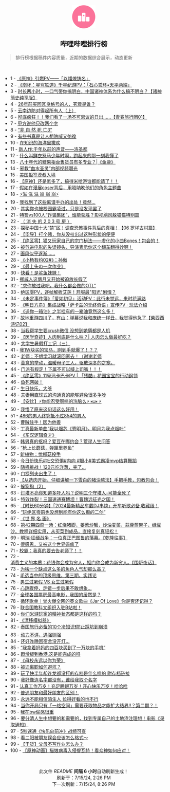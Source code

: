 <div align="center">
    <img src="./assets/icon_rank.png" alt="logo" />
    <h2>哔哩哔哩排行榜</h>
</div>

> 排行榜根据稿件内容质量，近期的数据综合展示，动态更新

<br />

<ul><li><span>1 - <a href=https://www.bilibili.com/BV1RZ421K7CT>《原神》引燃PV——「以燔燎铸名」</a></span></li><li><span>2 - <a href=https://www.bilibili.com/BV1xE4m1R78a>《崩坏：星穹铁道》千星纪游PV：「石心誓环•天平两端」</a></span></li><li><span>3 - <a href=https://www.bilibili.com/BV1SJ4m1T7c1>时长两小时，一口气带你搞明白，中国诸神体系为什么搞不明白？【诸神简史纯享版】</a></span></li><li><span>4 - <a href=https://www.bilibili.com/BV1f1421b7Hw>26年前买回瓦良格号的人，究竟是谁？</a></span></li><li><span>5 - <a href=https://www.bilibili.com/BV1wb421H7yf>云南边防对得起所有人（上）</a></span></li><li><span>6 - <a href=https://www.bilibili.com/BV18b421n7CW>彻底疯狂！！我们看了一场不可思议的日出......【青春旅行团01】</a></span></li><li><span>7 - <a href=https://www.bilibili.com/BV18E4m1R7uy>甲方说他只改两个字</a></span></li><li><span>8 - <a href=https://www.bilibili.com/BV1QS421R7EZ>“非 自 然 死 亡3”</a></span></li><li><span>9 - <a href=https://www.bilibili.com/BV1AZ421u7gA>有些书真是让人想呐喊又彷徨</a></span></li><li><span>10 - <a href=https://www.bilibili.com/BV1tm421G71J>在知识的海洋里撒欢</a></span></li><li><span>11 - <a href=https://www.bilibili.com/BV1kbbJedEQd>新人作:千年以前的声音——洛圣都</a></span></li><li><span>12 - <a href=https://www.bilibili.com/BV1sE421P7aP>什么叫鲜衣怒马少年时啊，跑起来的那一刻我懂了</a></span></li><li><span>13 - <a href=https://www.bilibili.com/BV1Ay411i7tV>八十年代的糖果柜台售货员有多专业？|《金鹿》</a></span></li><li><span>14 - <a href=https://www.bilibili.com/BV1jH4y1A7PE>邪教“血水圣灵”内部视频曝光</a></span></li><li><span>15 - <a href=https://www.bilibili.com/BV1Hy411i7uV>美国拒签漠叔入境</a></span></li><li><span>16 - <a href=https://www.bilibili.com/BV1A4421U7X5>【原神】还是氪多了，搞得米哈游谁都能请了！！</a></span></li><li><span>17 - <a href=https://www.bilibili.com/BV1Wx4y1x7cv>假如在漫展coser背后，用唢呐吹他们的角色主题曲</a></span></li><li><span>18 - <a href=https://www.bilibili.com/BV1sE421P7Vv>⚡️滋 滋 滋 崩 崩 崩⚡️</a></span></li><li><span>19 - <a href=https://www.bilibili.com/BV1v4421D7cs>我找到了这些离谱手办的出处！竟然...</a></span></li><li><span>20 - <a href=https://www.bilibili.com/BV1CM4m127bA>其实你也被校园霸凌过，只是没发现罢了</a></span></li><li><span>21 - <a href=https://www.bilibili.com/BV18f421z7U4>特警vs100人“诈骗集团”，谁能获胜？影视飓风躲猫猫特别篇</a></span></li><li><span>22 - <a href=https://www.bilibili.com/BV1tb421n7EF>（ 消 失 的 2 0 3 号 房 ）</a></span></li><li><span>23 - <a href=https://www.bilibili.com/BV1zb421E7BW>探秘中国十大“禁”区！调查恐怖事件背后的真相！【06 罗垟古村篇】</a></span></li><li><span>24 - <a href=https://www.bilibili.com/BV144421D7dE>【毕导】打个赌，你从没拉出过这种形状的便便</a></span></li><li><span>25 - <a href=https://www.bilibili.com/BV1ab421E7C6>【绝区零】猫又玩家自己的宗门秘法——虚化的小曲Bones！包会的！</a></span></li><li><span>26 - <a href=https://www.bilibili.com/BV1kW421R7sK>被剪进电影的失误镜头，导演表示你这个翻车翻得妙啊！</a></span></li><li><span>27 - <a href=https://www.bilibili.com/BV1E1421b71e>画风似乎逐渐……</a></span></li><li><span>28 - <a href=https://www.bilibili.com/BV11b421n7aM>《小杨有约02#》：孙傲</a></span></li><li><span>29 - <a href=https://www.bilibili.com/BV1cf421z7ad>《最上头の一次作业》</a></span></li><li><span>30 - <a href=https://www.bilibili.com/BV1W1421k7gp>快看！是鲨鱼妹妹！</a></span></li><li><span>31 - <a href=https://www.bilibili.com/BV1ny411B7P5>挪威人这俩月又开始被迫放长假了</a></span></li><li><span>32 - <a href=https://www.bilibili.com/BV13f421q77c>"求你放过我吧，我什么都会做的OTL"</a></span></li><li><span>33 - <a href=https://www.bilibili.com/BV1Qm421G7qr>绝区零PV，逐帧解析艾莲！开服最"阳光"剧情？</a></span></li><li><span>34 - <a href=https://www.bilibili.com/BV141421b7pB>《未定事件簿》「爱如初见」活动PV：此行未觉远，来时花满路</a></span></li><li><span>35 - <a href=https://www.bilibili.com/BV1hS421R74X>《明日方舟》集成战略「萨卡兹的无终奇语」宣传PV · 玩法介绍</a></span></li><li><span>36 - <a href=https://www.bilibili.com/BV17W421R7Xu>《送你一箱油》之半挂车的一箱油竟然这么多！</a></span></li><li><span>37 - <a href=https://www.bilibili.com/BV1Yz421q7nQ>故地重游四川了，有山：弹幕说我和庞统一样丑，我觉得他急了【柴西西游记02】</a></span></li><li><span>38 - <a href=https://www.bilibili.com/BV1G1421b7fL>当我帮学生要crush微信 没想到她俩都是人机</a></span></li><li><span>39 - <a href=https://www.bilibili.com/BV1MS411P73o>【医学奇迹】人肉到底是什么味？| 人肉怎么做最好吃？</a></span></li><li><span>40 - <a href=https://www.bilibili.com/BV1J4421U7Lm>大学生暑假打工记（三）</a></span></li><li><span>41 - <a href=https://www.bilibili.com/BV1VH4y1A7Cd>我1W块买的宝马，刚到手就爆了！？？</a></span></li><li><span>42 - <a href=https://www.bilibili.com/BV1Yw4m1a7G1>老师：不想学习就滚回家去！（谢谢老师</a></span></li><li><span>43 - <a href=https://www.bilibili.com/BV1z4421U7Ts>善意的举动，温暖母子三人，驱散深冬的之寒。</a></span></li><li><span>44 - <a href=https://www.bilibili.com/BV11w4m1a7CS>门派有规定！下属不可以啵上司嘴！！！</a></span></li><li><span>45 - <a href=https://www.bilibili.com/BV1Af421q78D>《绝区零》11号玛卡巴卡PV | 「残酷」花园宝宝的行动纲领</a></span></li><li><span>46 - <a href=https://www.bilibili.com/BV1Q4421U7Uy>鱼死网破！</a></span></li><li><span>47 - <a href=https://www.bilibili.com/BV126421Z7K2>生日快乐，大爷</a></span></li><li><span>48 - <a href=https://www.bilibili.com/BV1tf421q7A7>夫妻用直球式的沟通真的能够避免很多争吵</a></span></li><li><span>49 - <a href=https://www.bilibili.com/BV1RJ4m1T7Dm>【安比】⚡你能忍受啊呜的洗脑么⚡◑ω◐️⚡</a></span></li><li><span>50 - <a href=https://www.bilibili.com/BV1ES411w792>我悟了原来这句话这么好用！</a></span></li><li><span>51 - <a href=https://www.bilibili.com/BV1tJ4m1M74G>486的男人终究抵不过854的男人</a></span></li><li><span>52 - <a href=https://www.bilibili.com/BV1CM4m117gL>曹贼住手！因为他善</a></span></li><li><span>53 - <a href=https://www.bilibili.com/BV1aE421A7ZL>丁真最新单曲“我以烟芯《寄明月》，明月为我点烟叶”</a></span></li><li><span>54 - <a href=https://www.bilibili.com/BV14M4m127zH>《东汉逻辑奇才》</a></span></li><li><span>55 - <a href=https://www.bilibili.com/BV19S411A76b>韩男真的抠吗？爱豆在哪约会？荒谬人生问答</a></span></li><li><span>56 - <a href=https://www.bilibili.com/BV1gy411B7s2>“枪上长蘑菇，弹匣里养鱼”</a></span></li><li><span>57 - <a href=https://www.bilibili.com/BV1Nf421q7kt>新植物：忧郁菇投手</a></span></li><li><span>58 - <a href=https://www.bilibili.com/BV1ni421h7KK>今日份快乐#社交恐惧#内向 #胆小#美式霸凌mvp结算舞蹈</a></span></li><li><span>59 - <a href=https://www.bilibili.com/BV1yH4y1w77h>随机挑战！120元吃洋葱，完了…</a></span></li><li><span>60 - <a href=https://www.bilibili.com/BV1RJ4m1T78N>门捷列夫出生了！</a></span></li><li><span>61 - <a href=https://www.bilibili.com/BV1qM4m127hu>【从选肉开始，仔细讲解一下雪白的猪油熬法】手把手教，包教包会！</a></span></li><li><span>62 - <a href=https://www.bilibili.com/BV1pz421q7d8>躲狗狗（2）</a></span></li><li><span>63 - <a href=https://www.bilibili.com/BV1DE421A7d4>灯塔不亮你知道多吓人吗？说明三个守塔人-可能全死了</a></span></li><li><span>64 - <a href=https://www.bilibili.com/BV1AS411P7Jy>特效炸裂！三国速通赛博坦！曹魏远征光之国！</a></span></li><li><span>65 - <a href=https://www.bilibili.com/BV12Z421K7HN>【时长60分钟】「2024最新精品车载DJ串烧」开车听歌必备 收藏级！</a></span></li><li><span>66 - <a href=https://www.bilibili.com/BV1W4421U72i>“玩绝区零前也没想到能有你这么癫的二创”</a></span></li><li><span>67 - <a href=https://www.bilibili.com/BV1Ji421h74e>《世 界 名 画》</a></span></li><li><span>68 - <a href=https://www.bilibili.com/BV1sE421A7de>第42期四菜一汤：红烧猪脚，姜葱炒蟹，炒油麦菜，蒜蓉蒸带子，绿豆沙。教程详细实用，从买菜到成品，直接复刻真轻松！</a></span></li><li><span>69 - <a href=https://www.bilibili.com/BV16x4y1t78K>明瑞·征缅战争：一位真正巴图鲁的落幕。【乾隆往事】</a></span></li><li><span>70 - <a href=https://www.bilibili.com/BV1a6421f7Pg>很感恩，又被这个世界逼疯了</a></span></li><li><span>71 - <a href=https://www.bilibili.com/BV1Px4y1476d>校霸：我真的要去告老师了！！</a></span></li><li><span>72 - <a href=https://www.bilibili.com/BV1qr421T7f4>消费主义的本质：花钱你会成为穷人，抠门你会成为新穷人。【围炉夜话】</a></span></li><li><span>73 - <a href=https://www.bilibili.com/BV1SH4y1w7EC>为啥一个缺点这么多的角色人气却那么高？</a></span></li><li><span>74 - <a href=https://www.bilibili.com/BV1cKbteyEGo>毛选当中的顶级思维，第三期，实践论</a></span></li><li><span>75 - <a href=https://www.bilibili.com/BV1wH4y1A7u6>男生过暑假 VS 女生过暑假</a></span></li><li><span>76 - <a href=https://www.bilibili.com/BV1Em421G7Tr>心跳骤停，走错一步后果不敢想象…</a></span></li><li><span>77 - <a href=https://www.bilibili.com/BV1gW421R7yx>全球各国票房最高电影，我国的居然是？</a></span></li><li><span>78 - <a href=https://www.bilibili.com/BV1wS411w7W4>循环歌单｜曾火爆全网的英文歌曲《Jar Of Love》你是否还记得？</a></span></li><li><span>79 - <a href=https://www.bilibili.com/BV1iSbWeZE5q>联合国教科文组织入驻B站啦！</a></span></li><li><span>80 - <a href=https://www.bilibili.com/BV1Lx4y1x7ad>你们米游玩家的精神状态都是这样的吗？</a></span></li><li><span>81 - <a href=https://www.bilibili.com/BV1pm421g7qe>《漂移模拟器》</a></span></li><li><span>82 - <a href=https://www.bilibili.com/BV1QJ4m1T7HY>泰国旅行必备的10个冷知识❗防止踩坑到崩溃</a></span></li><li><span>83 - <a href=https://www.bilibili.com/BV1ai421Y7Wn>动力不详，遇强则强</a></span></li><li><span>84 - <a href=https://www.bilibili.com/BV1V1421b7Xs>还好昨晚回宿舍没开灯…</a></span></li><li><span>85 - <a href=https://www.bilibili.com/BV1AM4m127Ps>“我拿着妈妈的四百块买到了一万块的手机”</a></span></li><li><span>86 - <a href=https://www.bilibili.com/BV1e1421k738>蹬滑板到香港.这是能完成的吗</a></span></li><li><span>87 - <a href=https://www.bilibili.com/BV18E4m1R7Fm>《母校永远以你为荣》</a></span></li><li><span>88 - <a href=https://www.bilibili.com/BV1eb421E7v6>被迫离职如何避坑？</a></span></li><li><span>89 - <a href=https://www.bilibili.com/BV1oW421R7nA>玩了快半年却连龙都没打的存档是什么样的 附存档链接</a></span></li><li><span>90 - <a href=https://www.bilibili.com/BV1DE421A7Ko>我好像连名字都没有，谁给我取个名字</a></span></li><li><span>91 - <a href=https://www.bilibili.com/BV1SW421R77g>认真工作万岁！充足睡眠万岁！开心快乐万岁！哈哈哈</a></span></li><li><span>92 - <a href=https://www.bilibili.com/BV1Eb421n7Px>普通朋友和最好朋友的区别！</a></span></li><li><span>93 - <a href=https://www.bilibili.com/BV171421b7pP>永远不能相信陌生人 长得好看的也不行</a></span></li><li><span>94 - <a href=https://www.bilibili.com/BV1kM4m127ux>当你开局只有「一格空间」需要获取物品才能扩大结界!!？第二期？！</a></span></li><li><span>95 - <a href=https://www.bilibili.com/BV1aS411c7Q2>我在bw偷感很重</a></span></li><li><span>96 - <a href=https://www.bilibili.com/BV1zJ4m1T7yA>要分清人生中想要的和需要的，找到专属自己的土地浇注理想！电影《录取通知》</a></span></li><li><span>97 - <a href=https://www.bilibili.com/BV1qE421A7Rm>5秒速通《快乐向前冲》战绩可查</a></span></li><li><span>98 - <a href=https://www.bilibili.com/BV1UM4m117PN>看二阳被朋友误会应该怎么格式～</a></span></li><li><span>99 - <a href=https://www.bilibili.com/BV1Qz421B7dR>【干货】父母不写作业怎么办？</a></span></li><li><span>100 - <a href=https://www.bilibili.com/BV1HW421d7X7>【原神动画】猫娘病毒入侵提瓦特！看众神如何应对！</a></span></li></ul>

<br />

<p align=center>此文件 <i>README</i> <b>间隔 6 小时</b>自动刷新生成！<br>刷新于：7/15/24, 2:26 PM<br>下一次刷新：7/15/24, 8:26 PM</p>